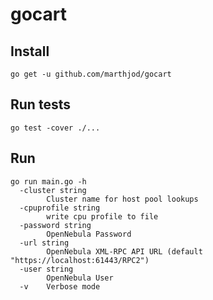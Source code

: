 # gocart

## Install

```
go get -u github.com/marthjod/gocart
```

## Run tests

```
go test -cover ./...
```

## Run

```
go run main.go -h
  -cluster string
    	Cluster name for host pool lookups
  -cpuprofile string
    	write cpu profile to file
  -password string
    	OpenNebula Password
  -url string
    	OpenNebula XML-RPC API URL (default "https://localhost:61443/RPC2")
  -user string
    	OpenNebula User
  -v	Verbose mode
```

